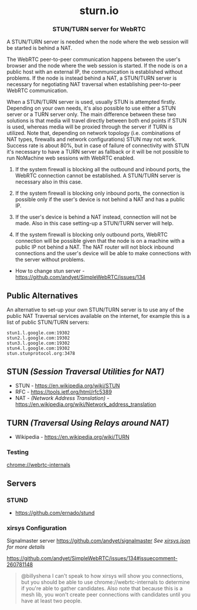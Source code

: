 <div align=center>
  <h1>sturn.io</H1>

  <h3>STUN/TURN server for WebRTC</h3>

</div>

A STUN/TURN server is needed when the node where the web session will be started is behind a NAT.

The WebRTC peer-to-peer communication happens between the user's browser and the node where the web session is started. If the node is on a public host with an external IP, the communication is established without problems. If the node is instead behind a NAT, a STUN/TURN server is necessary for negotiating NAT traversal when establishing peer-to-peer WebRTC communication.

When a STUN/TURN server is used, usually STUN is attempted firstly. Depending on your own needs, it's also possible to use either a STUN server or a TURN server only. The main difference between these two solutions is that media will travel directly between both end points if STUN is used, whereas media will be proxied through the server if TURN is utilized. Note that, depending on network topology (i.e. combinations of NAT types, firewalls and network configurations) STUN may not work. Success rate is about 80%, but in case of failure of connectivity with STUN it's necessary to have a TURN server as fallback or it will be not possible to run NoMachine web sessions with WebRTC enabled.

  1. If  the system firewall is blocking all the outbound and inbound ports, the WebRTC connection cannot be established. A STUN/TURN server is necessary also in this case.</li>

  2. If the system firewall is blocking only inbound ports, the connection is possible only if the user's device is not behind a NAT and has a public IP.

  3. If the user's device is behind a NAT instead, connection will not be made. Also in this case setting-up a STUN/TURN server will help.

  4. If the system firewall is blocking only outbound ports, WebRTC connection will be possible given that the node is on a machine with a public IP not behind a NAT.  The NAT router will not block inbound connections and the user's device will be able to make connections with the server without problems.

  - How to change stun server - https://github.com/andyet/SimpleWebRTC/issues/134

## Public Alternatives
  An alternative to set-up your own STUN/TURN server is to use any of the public NAT Traversal services available on the internet, for example this is a list of public STUN/TURN servers:

```
stun1.l.google.com:19302
stun2.l.google.com:19302
stun3.l.google.com:19302
stun4.l.google.com:19302
stun.stunprotocol.org:3478
```

## STUN _(Session Traversal Utilities for NAT)_
  - STUN - https://en.wikipedia.org/wiki/STUN
  - RFC  - https://tools.ietf.org/html/rfc5389
  - NAT  - _(Network Address Translation)_ - https://en.wikipedia.org/wiki/Network_address_translation

## TURN _(Traversal Using Relays around NAT)_
  - Wikipedia - https://en.wikipedia.org/wiki/TURN

### Testing

  <a href=chrome://webrtc-internals>chrome://webrtc-internals</a>

## Servers

### STUND
  - https://github.com/ernado/stund

### xirsys Configuration
  Signalmaster server https://github.com/andyet/signalmaster
_See [xirsys.json](xirsys.json) for more details_

https://github.com/andyet/SimpleWebRTC/issues/134#issuecomment-260781148
  > @billyshena I can't speak to how xirsys will show you connections, but you should be able to use chrome://webrtc-internals to determine if you're able to gather candidates. Also note that because this is a mesh lib, you won't create peer connections with candidates until you have at least two people.

